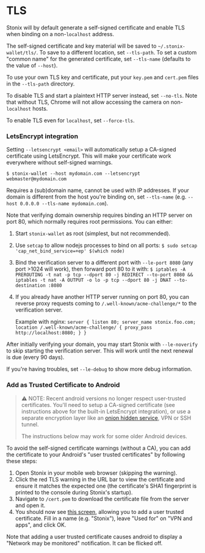 # TLS

Stonix will by default generate a self-signed certificate and enable TLS when binding on a non-`localhost` address.

The self-signed certificate and key material will be saved to `~/.stonix-wallet/tls/`.
To save to a different location, set `--tls-path`.
To set a custom "common name" for the generated certificate, set `--tls-name` (defaults to the value of `--host`).

To use your own TLS key and certificate, put your `key.pem` and `cert.pem` files in the `--tls-path` directory.

To disable TLS and start a plaintext HTTP server instead, set `--no-tls`.
Note that without TLS, Chrome will not allow accessing the camera on non-`localhost` hosts.

To enable TLS even for `localhost`, set `--force-tls`.

### LetsEncrypt integration

Setting `--letsencrypt <email>` will automatically setup a CA-signed certificate using LetsEncrypt.
This will make your certificate work everywhere without self-signed warnings.

```
$ stonix-wallet --host mydomain.com --letsencrypt webmaster@mydomain.com
```

Requires a (sub)domain name, cannot be used with IP addresses.
If your domain is different from the host you're binding on, set `--tls-name`
(e.g. `--host 0.0.0.0 --tls-name mydomain.com`).

Note that verifying domain ownership requires binding an HTTP server on port 80, which normally requires root permissions.
You can either:

1. Start `stonix-wallet` as root (simplest, but not recommended).

2. Use `setcap` to allow nodejs processes to bind on all ports: `$ sudo setcap 'cap_net_bind_service=+ep' $(which node)`

3. Bind the verification server to a different port with `--le-port 8080` (any port >1024 will work), then forward port 80 to it with:
   `$ iptables -A PREROUTING -t nat -p tcp --dport 80 -j REDIRECT --to-port 8080 && iptables -t nat -A OUTPUT -o lo -p tcp --dport 80 -j DNAT --to-destination :8080`

4. If you already have another HTTP server running on port 80, you can reverse proxy requests coming to `/.well-known/acme-challenge/*` to the verification server.

   Example with nginx: `server { listen 80; server_name stonix.foo.com; location /.well-known/acme-challenge/ { proxy_pass http://localhost:8080; } }`

After initially verifying your domain, you may start Stonix with `--le-noverify` to skip starting the verification server.
This will work until the next renewal is due (every 90 days).

If you're having troubles, set `--le-debug` to show more debug information.

### Add as Trusted Certificate to Android

> ⚠️  NOTE: Recent android versions no longer respect user-trusted certificates.
> You'll need to setup a CA-signed certificate (see instructions above for the built-in LetsEncrypt integration),
> or use a separate encryption layer like an [onion hidden service](https://github.com/shesek/stonix-wallet/blob/master/doc/onion.md),
> VPN or SSH tunnel.
>
> The instructions below may work for some older Android devices.

To avoid the self-signed certificate warnings (without a CA), you can add the certificate to your Android's "user trusted certificates"
by following these steps:

1. Open Stonix in your mobile web browser (skipping the warning).
2. Click the red TLS warning in the URL bar to view the certificate and ensure it matches the expected one
   (the certificate's SHA1 fingerprint is printed to the console during Stonix's startup).
3. Navigate to `/cert.pem` to download the certificate file from the server and open it.
4. You should now see [this screen](https://i.imgur.com/f2DMWdL.png), allowing you to add a user trusted certificate.
   Fill in a name (e.g. "Stonix"), leave "Used for" on "VPN and apps", and click OK.

Note that adding a user trusted certificate causes android to display a "Network may be monitored" notification.
It can be flicked off.
